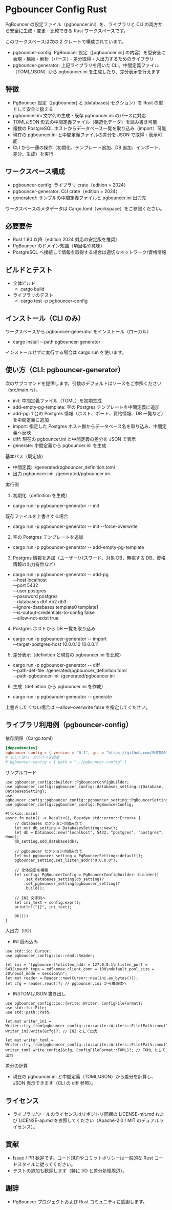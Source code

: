 # Pgbouncer Config Rust

PgBouncer の設定ファイル（pgbouncer.ini）を、ライブラリと CLI の両方から安全に生成・変更・比較できる Rust ワークスペースです。

このワークスペースは次の 2 クレートで構成されています。

- pgbouncer-config: PgBouncer 設定（[pgbouncer.ini] の内容）を型安全に表現・構築・解析（パース）・差分取得・入出力するためのライブラリ
- pgbouncer-generator: 上記ライブラリを用いた CLI。中間定義ファイル（TOML/JSON）から pgbouncer.ini を生成したり、差分表示を行えます


## 特徴

- PgBouncer 設定（[pgbouncer] と [databases] セクション）を Rust の型として安全に扱える
- pgbouncer.ini 文字列の生成・既存 pgbouncer.ini のパースに対応
- TOML/JSON 形式の中間定義ファイル（構造化データ）を読み書き可能
- 複数の PostgreSQL ホストからデータベース一覧を取り込み（import）可能
- 現在の pgbouncer.ini と中間定義ファイルの差分を JSON で取得・表示可能
- CLI から一連の操作（初期化、テンプレート追加、DB 追加、インポート、差分、生成）を実行


## ワークスペース構成

- pgbouncer-config: ライブラリ crate（edition = 2024）
- pgbouncer-generator: CLI crate（edition = 2024）
- generated/: サンプルの中間定義ファイルと pgbouncer.ini 出力先

ワークスペースのメタデータは Cargo.toml（workspace）をご参照ください。


## 必要要件

- Rust 1.80 以降（edition 2024 対応の安定版を推奨）
- PgBouncer のドメイン知識（項目名や意味）
- PostgreSQL へ接続して情報を取得する場合は適切なネットワーク/資格情報


## ビルドとテスト

- 全体ビルド
  - cargo build
- ライブラリのテスト
  - cargo test -p pgbouncer-config


## インストール（CLI のみ）

ワークスペースから pgbouncer-generator をインストール（ローカル）

- cargo install --path pgbouncer-generator

インストールせずに実行する場合は cargo run を使います。


## 使い方（CLI: pgbouncer-generator）

次のサブコマンドを提供します。引数のデフォルトはソースをご参照ください（src/main.rs）。

- init: 中間定義ファイル（TOML）を初期生成
- add-empty-pg-template: 空の Postgres テンプレートを中間定義に追加
- add-pg: 1 台の Postgres 情報（ホスト、ポート、資格情報、DB 一覧など）を中間定義に追加
- import: 指定した Postgres ホスト群からデータベース名を取り込み、中間定義へ反映
- diff: 現在の pgbouncer.ini と中間定義の差分を JSON で表示
- generate: 中間定義から pgbouncer.ini を生成

基本パス（既定値）

- 中間定義: ./generated/pgbouncer_definition.toml
- 出力 pgbouncer.ini: ./generated/pgbouncer.ini

実行例

1) 初期化（definition を生成）

- cargo run -p pgbouncer-generator -- init

既存ファイルを上書きする場合

- cargo run -p pgbouncer-generator -- init --force-overwrite

2) 空の Postgres テンプレートを追加

- cargo run -p pgbouncer-generator -- add-empty-pg-template

3) Postgres 情報を追加（ユーザー/パスワード、対象 DB、無視する DB、資格情報の出力有無など）

- cargo run -p pgbouncer-generator -- add-pg \
    --host localhost \
    --port 5432 \
    --user postgres \
    --password postgres \
    --databases db1 db2 db3 \
    --ignore-databases template0 template1 \
    --is-output-credentials-to-config false \
    --allow-not-exist true

4) Postgres ホストから DB 一覧を取り込み

- cargo run -p pgbouncer-generator -- import \
    --target-postgres-host 10.0.0.10 10.0.0.11

5) 差分表示（definition と現在の pgbouncer.ini を比較）

- cargo run -p pgbouncer-generator -- diff \
    --path-def-file ./generated/pgbouncer_definition.toml \
    --path-pgbouncer-ini ./generated/pgbouncer.ini

6) 生成（definition から pgbouncer.ini を作成）

- cargo run -p pgbouncer-generator -- generate

上書きしたくない場合は --allow-overwrite false を指定してください。


## ライブラリ利用例（pgbouncer-config）

依存関係（Cargo.toml）

```toml
[dependencies]
pgbouncer-config = { version = "0.1", git = "https://github.com/SHIMA0111/pgbouncer-config-rs" }
# もしくはローカルパスを指定
# pgbouncer-config = { path = "../pgbouncer-config" }
```

サンプルコード

```rust,no_run
use pgbouncer_config::builder::PgBouncerConfigBuilder;
use pgbouncer_config::pgbouncer_config::databases_setting::{Database, DatabasesSetting};
use pgbouncer_config::pgbouncer_config::pgbouncer_setting::PgBouncerSetting;
use pgbouncer_config::pgbouncer_config::PgBouncerConfig;

#[tokio::main]
async fn main() -> Result<(), Box<dyn std::error::Error>> {
    // databases セクションの組み立て
    let mut db_setting = DatabasesSetting::new();
    let db = Database::new("localhost", 5432, "postgres", "postgres", None);
    db_setting.add_database(db);

    // pgbouncer セクションの組み立て
    let mut pgbouncer_setting = PgBouncerSetting::default();
    pgbouncer_setting.set_listen_addr("0.0.0.0");

    // 全体設定を構築
    let config: PgBouncerConfig = PgBouncerConfigBuilder::builder()
        .set_databases_setting(db_setting)?
        .set_pgbouncer_setting(pgbouncer_setting)?
        .build();

    // INI 文字列へ
    let ini_text = config.expr();
    println!("{}", ini_text);

    Ok(())
}
```

入出力（I/O）

- INI 読み込み

```rust,ignore
use std::io::Cursor;
use pgbouncer_config::io::read::Reader;

let ini = "[pgbouncer]\nlisten_addr = 127.0.0.1\nlisten_port = 6432\nauth_type = md5\nmax_client_conn = 100\ndefault_pool_size = 20\npool_mode = session\n";
let mut reader = Reader::new(Cursor::new(ini.as_bytes()));
let cfg = reader.read()?; // pgbouncer.ini から構造体へ
```

- INI/TOML/JSON 書き出し

```rust,ignore
use pgbouncer_config::io::{write::Writer, ConfigFileFormat};
use std::fs::File;
use std::path::Path;

let mut writer_ini = Writer::try_from(pgbouncer_config::io::write::Writers::File(Path::new("./generated/pgbouncer.ini")))?;
writer_ini.write(&cfg)?; // INI として出力

let mut writer_toml = Writer::try_from(pgbouncer_config::io::write::Writers::File(Path::new("./generated/pgbouncer_definition.toml")))?;
writer_toml.write_config(&cfg, ConfigFileFormat::TOML)?; // TOML として出力
```

差分の計算

- 現在の pgbouncer.ini と中間定義（TOML/JSON）から差分を計算し、JSON 表示できます（CLI の diff 参照）。

## ライセンス

- ライブラリ/ツールのライセンスはリポジトリ同梱の LICENSE-mit.md および LICENSE-ap.md を参照してください（Apache-2.0 / MIT のデュアルライセンス）。


## 貢献

- Issue / PR 歓迎です。コード規約やコミットポリシーは一般的な Rust コードスタイルに従ってください。
- テストの追加も歓迎します（特に I/O と差分処理周辺）。


## 謝辞

- PgBouncer プロジェクトおよび Rust コミュニティに感謝します。
